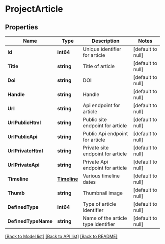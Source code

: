 # ProjectArticle

## Properties
Name | Type | Description | Notes
------------ | ------------- | ------------- | -------------
**Id** | **int64** | Unique identifier for article | [default to null]
**Title** | **string** | Title of article | [default to null]
**Doi** | **string** | DOI | [default to null]
**Handle** | **string** | Handle | [default to null]
**Url** | **string** | Api endpoint for article | [default to null]
**UrlPublicHtml** | **string** | Public site endpoint for article | [default to null]
**UrlPublicApi** | **string** | Public Api endpoint for article | [default to null]
**UrlPrivateHtml** | **string** | Private site endpoint for article | [default to null]
**UrlPrivateApi** | **string** | Private Api endpoint for article | [default to null]
**Timeline** | [**Timeline**](Timeline.md) | Various timeline dates | [default to null]
**Thumb** | **string** | Thumbnail image | [default to null]
**DefinedType** | **int64** | Type of article identifier | [default to null]
**DefinedTypeName** | **string** | Name of the article type identifier | [default to null]

[[Back to Model list]](../README.md#documentation-for-models) [[Back to API list]](../README.md#documentation-for-api-endpoints) [[Back to README]](../README.md)


